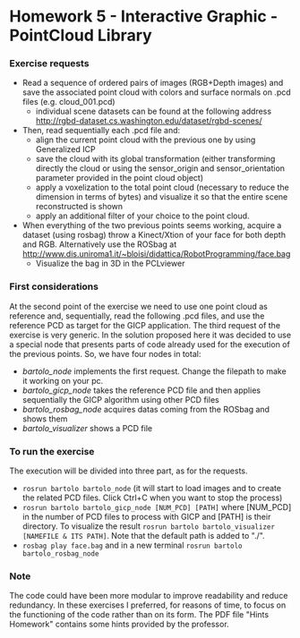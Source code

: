 
# Homework 5 - Interactive Graphic - PointCloud Library
### Exercise requests
- Read a sequence of ordered pairs of images (RGB+Depth images) and save the associated point cloud  with colors and surface normals on .pcd files (e.g.  cloud_001.pcd)
	- individual scene datasets can be found at the following address http://rgbd-dataset.cs.washington.edu/dataset/rgbd-scenes/
- Then, read sequentially each .pcd file and:
	- align the current point cloud with the previous one by using Generalized ICP
	- save the cloud with its global transformation  (either transforming directly the cloud or using the sensor_origin and sensor_orientation parameter provided in the point cloud object)
	- apply a voxelization to the total point cloud (necessary  to reduce the dimension in terms of bytes) and visualize it  so that the entire scene reconstructed is shown
    - apply an additional filter of your choice to the point cloud.
- When everything of the two previous points seems working, acquire a dataset (using rosbag) throw a Kinect/Xtion of your face for both depth and RGB. Alternatively use the ROSbag at http://www.dis.uniroma1.it/~bloisi/didattica/RobotProgramming/face.bag
    - Visualize the bag in 3D in the PCLviewer

### First considerations
At the second point of the exercise we need to use one point cloud as reference and, sequentially, read the following .pcd files, and use the reference PCD as target for the GICP application.
The third request of the exercise is very generic. In the solution proposed here it was decided to use a special node that presents parts of code already used for the execution of the previous points.
So, we have four nodes in total:
- _bartolo_node_ implements the first request. Change the filepath to make it working on your pc. 
- _bartolo_gicp_node_ takes the reference PCD file and then applies sequentially the GICP algorithm using other PCD files
- _bartolo_rosbag_node_ acquires datas coming from the ROSbag and shows them
- _bartolo_visualizer_ shows a PCD file
### To run the exercise
The execution will be divided into three part, as for the requests.
- `rosrun bartolo bartolo_node` (it will start to load images and to create the related PCD files. Click Ctrl+C when you want to stop the process)
- `rosrun bartolo bartolo_gicp_node [NUM_PCD] [PATH]` where [NUM_PCD] in the number of PCD files to process with GICP and [PATH] is their directory. To visualize the result `rosrun bartolo bartolo_visualizer [NAMEFILE & ITS PATH]`. Note that the default path is added to "./".
- `rosbag play face.bag` and in a new terminal `rosrun bartolo bartolo_rosbag_node`
### Note
The code could have been more modular to improve readability and reduce redundancy. In these exercises I preferred, for reasons of time, to focus on the functioning of the code rather than on its form.
The PDF file "Hints Homework" contains some hints provided by the professor.

